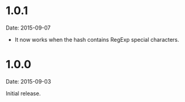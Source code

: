 1.0.1
=====

Date: 2015-09-07

* It now works when the hash contains RegExp special characters.



1.0.0
=====

Date: 2015-09-03

Initial release.
